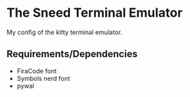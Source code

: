 # The Sneed Terminal Emulator

My config of the kitty terminal emulator.

## Requirements/Dependencies

- FiraCode font
- Symbols nerd font
- pywal
